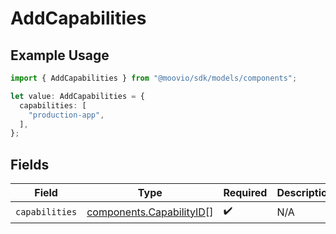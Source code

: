 # AddCapabilities

## Example Usage

```typescript
import { AddCapabilities } from "@moovio/sdk/models/components";

let value: AddCapabilities = {
  capabilities: [
    "production-app",
  ],
};
```

## Fields

| Field                                                                | Type                                                                 | Required                                                             | Description                                                          |
| -------------------------------------------------------------------- | -------------------------------------------------------------------- | -------------------------------------------------------------------- | -------------------------------------------------------------------- |
| `capabilities`                                                       | [components.CapabilityID](../../models/components/capabilityid.md)[] | :heavy_check_mark:                                                   | N/A                                                                  |